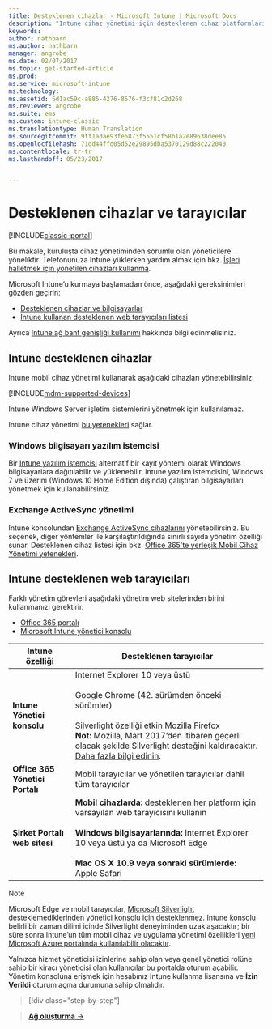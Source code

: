```yaml
---
title: Desteklenen cihazlar - Microsoft Intune | Microsoft Docs
description: "Intune cihaz yönetimi için desteklenen cihaz platformlarını ve tarayıcıları listeler"
keywords: 
author: nathbarn
ms.author: nathbarn
manager: angrobe
ms.date: 02/07/2017
ms.topic: get-started-article
ms.prod: 
ms.service: microsoft-intune
ms.technology: 
ms.assetid: 5d1ac59c-a885-4276-8576-f3cf81c2d268
ms.reviewer: angrobe
ms.suite: ems
ms.custom: intune-classic
ms.translationtype: Human Translation
ms.sourcegitcommit: 9ff1adae93fe6873f5551cf58b1a2e89638dee85
ms.openlocfilehash: 71dd44ffd05d52e29895dba5370129d88c222040
ms.contentlocale: tr-tr
ms.lasthandoff: 05/23/2017


---
```


# <a name="supported-devices-and-browsers"></a>Desteklenen cihazlar ve tarayıcılar

[!INCLUDE[classic-portal](../includes/classic-portal.md)]

Bu makale, kuruluşta cihaz yönetiminden sorumlu olan yöneticilere yöneliktir. Telefonunuza Intune yüklerken yardım almak için bkz. [İşleri halletmek için yönetilen cihazları kullanma](https://docs.microsoft.com/intune-user-help/company-portal-frequently-asked-questions).

Microsoft Intune’u kurmaya başlamadan önce, aşağıdaki gereksinimleri gözden geçirin:

- [Desteklenen cihazlar ve bilgisayarlar](#intune-supported-devices)
- [Intune kullanan desteklenen web tarayıcıları listesi](#intune-supported-web-browsers)

Ayrıca [Intune ağ bant genişliği kullanımı](network-bandwidth-use.md) hakkında bilgi edinmelisiniz.

## <a name="intune-supported-devices"></a>Intune desteklenen cihazlar

Intune mobil cihaz yönetimi kullanarak aşağıdaki cihazları yönetebilirsiniz:

[!INCLUDE[mdm-supported-devices](../includes/mdm-supported-devices.md)]

Intune Windows Server işletim sistemlerini yönetmek için kullanılamaz.

Intune cihaz yönetimi [bu yetenekleri](mobile-device-management-capabilities-in-microsoft-intune.md) sağlar.

### <a name="windows-pc-software-client"></a>Windows bilgisayarı yazılım istemcisi

Bir [Intune yazılım istemcisi](/intune-classic/deploy-use/manage-windows-pcs-with-microsoft-intune) alternatif bir kayıt yöntemi olarak Windows bilgisayarlara dağıtılabilir ve yüklenebilir. Intune yazılım istemcisini, Windows 7 ve üzerini (Windows 10 Home Edition dışında) çalıştıran bilgisayarları yönetmek için kullanabilirsiniz.

### <a name="exchange-activesync-management"></a>Exchange ActiveSync yönetimi

Intune konsolundan [Exchange ActiveSync cihazlarını](/intune-classic/deploy-use/mobile-device-management-with-exchange-activesync-and-microsoft-intune) yönetebilirsiniz. Bu seçenek, diğer yöntemler ile karşılaştırıldığında sınırlı sayıda yönetim özelliği sunar. Desteklenen cihaz listesi için bkz. [Office 365'te yerleşik Mobil Cihaz Yönetimi yetenekleri](https://support.office.com/article/Capabilities-of-built-in-Mobile-Device-Management-for-Office-365-a1da44e5-7475-4992-be91-9ccec25905b0).

## <a name="intune-supported-web-browsers"></a>Intune desteklenen web tarayıcıları

Farklı yönetim görevleri aşağıdaki yönetim web sitelerinden birini kullanmanızı gerektirir.

- [Office 365 portalı](http://go.microsoft.com/fwlink/p/?LinkId=698854)
- [Microsoft Intune yönetici konsolu](https://admin.manage.microsoft.com/)

|Intune özelliği |Desteklenen tarayıcılar|
|---------|---------|
|**Intune Yönetici konsolu**     |  Internet Explorer 10 veya üstü<br /><br />Google Chrome (42. sürümden önceki sürümler)<br /><br />Silverlight özelliği etkin Mozilla Firefox<br />**Not:** Mozilla, Mart 2017’den itibaren geçerli olacak şekilde Silverlight desteğini kaldıracaktır. [Daha fazla bilgi edinin](https://go.microsoft.com/fwlink/?linkid=836872). |
|**Office 365 Yönetici Portalı**     |Mobil tarayıcılar ve yönetilen tarayıcılar dahil tüm tarayıcılar  |
|**Şirket Portalı web sitesi**     |**Mobil cihazlarda:** desteklenen her platform için varsayılan web tarayıcısını kullanın   <br /><br />**Windows bilgisayarlarında:** Internet Explorer 10 veya üstü ya da Microsoft Edge<br /><br />**Mac OS X 10.9 veya sonraki sürümlerde:** Apple Safari    |

> [!Note]
> Microsoft Edge ve mobil tarayıcılar, [Microsoft Silverlight](https://msdn.microsoft.com/library/cc838158(v=vs.95).aspx) desteklemediklerinden yönetici konsolu için desteklenmez. Intune konsolu belirli bir zaman dilimi içinde Silverlight deneyiminden uzaklaşacaktır; bir süre sonra Intune’un tüm mobil cihaz ve uygulama yönetimi özellikleri [yeni Microsoft Azure portalında kullanılabilir olacaktır](https://blogs.technet.microsoft.com/enterprisemobility/2015/11/17/enhancing-managed-mobile-productivity/).


Yalnızca hizmet yöneticisi izinlerine sahip olan veya genel yönetici rolüne sahip bir kiracı yöneticisi olan kullanıcılar bu portalda oturum açabilir. Yönetim konsoluna erişmek için hesabınız Intune kullanma lisansına ve **İzin Verildi** oturum açma durumuna sahip olmalıdır.

>[!div class="step-by-step"]

>[**Ağ oluşturma** &rarr;](network-bandwidth-use.md)  

